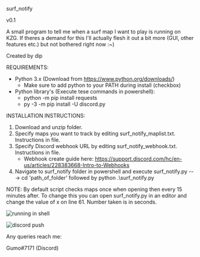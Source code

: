 surf_notify

v0.1

A small program to tell me when a surf map I want to play is running on KZG.
If theres a demand for this I'll actually flesh it out a bit more (GUI, other features etc.) but not bothered right now :~)

Created by dip


REQUIREMENTS:
  - Python 3.x (Download from https://www.python.org/downloads/)
      - Make sure to add python to your PATH during install (checkbox)
  - Python library's (Execute tese commands in powershell): 
      - python -m pip install requests 
      - py -3 -m pip install -U discord.py
 
INSTALLATION INSTRUCTIONS:
 
1. Download and unzip folder.
2. Specify maps you want to track by editing surf_notify_maplist.txt. Instructions in file.
3. Specify Discord webhook URL by editing surf_notify_webhook.txt. Instructions in file.
    - Webhook create guide here: https://support.discord.com/hc/en-us/articles/228383668-Intro-to-Webhooks
4. Navigate to surf_notify folder in powershell and execute surf_notify.py  --->  cd 'path_of_folder' followed by python .\surf_notify.py

NOTE: By default script checks maps once when opening then every 15 minutes after. To change this you can open surf_notify.py in an editor and change the value of x on line 61. Number taken is in seconds.


![running in shell](https://i.imgur.com/MTtwGIL.png)

![discord push](https://i.imgur.com/ZdB406o.png)

Any queries reach me:

Gumo#7171 (Discord)

